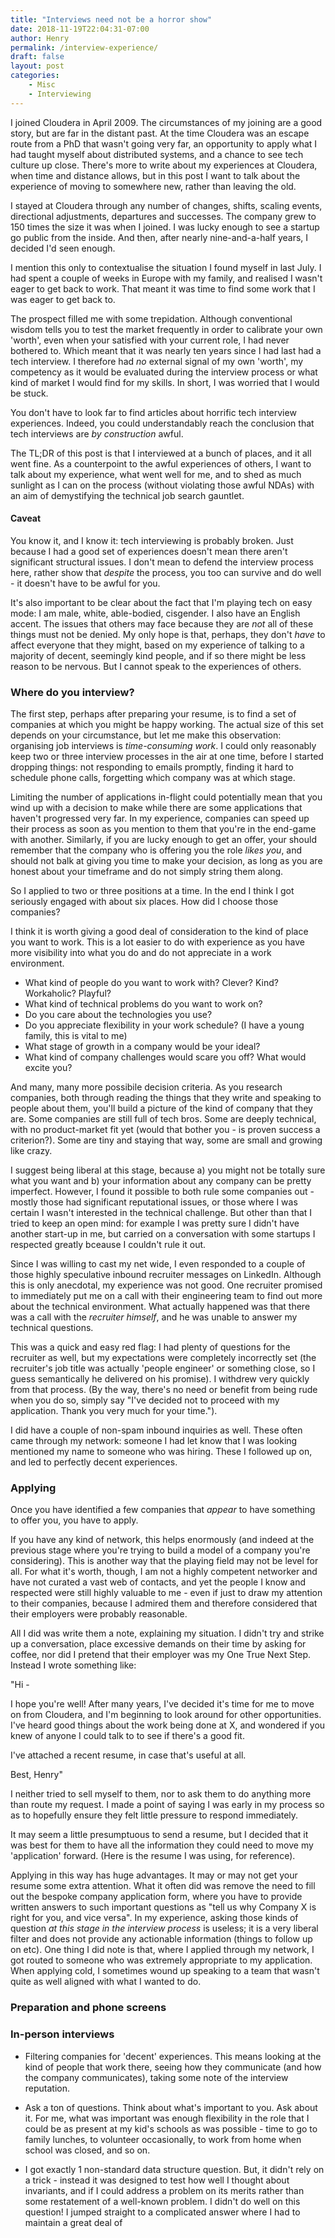 ```yaml
---
title: "Interviews need not be a horror show"
date: 2018-11-19T22:04:31-07:00
author: Henry
permalink: /interview-experience/
draft: false
layout: post
categories:
    - Misc
    - Interviewing
---
```


I joined Cloudera in April 2009. The circumstances of my joining are a good story, but are far in
the distant past. At the time Cloudera was an escape route from a PhD that wasn't going very far, an
opportunity to apply what I had taught myself about distributed systems, and a chance to see tech
culture up close. There's more to write about my experiences at Cloudera, when time and distance
allows, but in this post I want to talk about the experience of moving to somewhere new, rather than
leaving the old.

I stayed at Cloudera through any number of changes, shifts, scaling events, directional adjustments,
departures and successes. The company grew to 150 times the size it was when I joined. I was lucky
enough to see a startup go public from the inside. And then, after nearly nine-and-a-half years, I
decided I'd seen enough.

I mention this only to contextualise the situation I found myself in last July. I had spent a couple
of weeks in Europe with my family, and realised I wasn't eager to get back to work. That meant it
was time to find some work that I was eager to get back to.

The prospect filled me with some trepidation. Although conventional wisdom tells you to test the
market frequently in order to calibrate your own 'worth', even when your satisfied with your current
role, I had never bothered to. Which meant that it was nearly ten years since I had last had a tech
interview. I therefore had _no_ external signal of my own 'worth', my competency as it would be
evaluated during the interview process or what kind of market I would find for my skills. In short,
I was worried that I would be stuck.

You don't have to look far to find articles about horrific tech interview experiences. Indeed, you
could understandably reach the conclusion that tech interviews are _by construction_ awful.

The TL;DR of this post is that I interviewed at a bunch of places, and it all went fine. As a
counterpoint to the awful experiences of others, I want to talk about my experience, what went well
for me, and to shed as much sunlight as I can on the process (without violating those awful NDAs)
with an aim of demystifying the technical job search gauntlet.

<!--more-->

#### Caveat

You know it, and I know it: tech interviewing is probably broken. Just because I had a good set of
experiences doesn't mean there aren't significant structural issues. I don't mean to defend the
interview process here, rather show that _despite_ the process, you too can survive and do well - it
doesn't have to be awful for you.

It's also important to be clear about the fact that I'm playing tech on easy mode: I am male, white,
able-bodied, cisgender. I also have an English accent. The issues that others may face because they
are _not_ all of these things must not be denied. My only hope is that, perhaps, they don't _have_
to affect everyone that they might, based on my experience of talking to a majority of decent,
seemingly kind people, and if so there might be less reason to be nervous. But I cannot speak to the
experiences of others.

### Where do you interview?

The first step, perhaps after preparing your resume, is to find a set of companies at which you
might be happy working. The actual size of this set depends on your circumstance, but let me make
this observation: organising job interviews is *time-consuming work*. I could only reasonably keep
two or three interview processes in the air at one time, before I started dropping things: not
responding to emails promptly, finding it hard to schedule phone calls, forgetting which company was
at which stage.

Limiting the number of applications in-flight could potentially mean that you wind up with a
decision to make while there are some applications that haven't progressed very far. In my
experience, companies can speed up their process as soon as you mention to them that you're in the
end-game with another. Similarly, if you are lucky enough to get an offer, your should remember that
the company who is offering you the role _likes you_, and should not balk at giving you time to make
your decision, as long as you are honest about your timeframe and do not simply string them along.

So I applied to two or three positions at a time. In the end I think I got seriously engaged with
about six places. How did I choose those companies?

I think it is worth giving a good deal of consideration to the kind of place you want to work. This
is a lot easier to do with experience as you have more visibility into what you do and do not
appreciate in a work environment.

* What kind of people do you want to work with? Clever? Kind? Workaholic? Playful?
* What kind of technical problems do you want to work on?
* Do you care about the technologies you use?
* Do you appreciate flexibility in your work schedule? (I have a young family, this is vital to me)
* What stage of growth in a company would be your ideal?
* What kind of company challenges would scare you off? What would excite you?

And many, many more possibile decision criteria. As you research companies, both through reading the
things that they write and speaking to people about them, you'll build a picture of the kind of
company that they are. Some companies are still full of tech bros. Some are deeply technical, with
no product-market fit yet (would that bother you - is proven success a criterion?). Some are tiny
and staying that way, some are small and growing like crazy.

I suggest being liberal at this stage, because a) you might not be totally sure what you want and b)
your information about any company can be pretty imperfect. However, I found it possible to both
rule some companies out - mostly those had significant reputational issues, or those where I was
certain I wasn't interested in the technical challenge. But other than that I tried to keep an open
mind: for example I was pretty sure I didn't have another start-up in me, but carried on a
conversation with some startups I respected greatly bceause I couldn't rule it out.

Since I was willing to cast my net wide, I even responded to a couple of those highly speculative
inbound recruiter messages on LinkedIn. Although this is only anecdotal, my experience was not
good. One recruiter promised to immediately put me on a call with their engineering team to find out
more about the technical environment. What actually happened was that there was a call with the
_recruiter himself_, and he was unable to answer my technical questions.

This was a quick and easy red flag: I had plenty of questions for the recruiter as well, but my
expectations were completely incorrectly set (the recruiter's job title was actually 'people
engineer' or something close, so I guess semantically he delivered on his promise). I withdrew very
quickly from that process. (By the way, there's no need or benefit from being rude when you do so,
simply say "I've decided not to proceed with my application. Thank you very much for your time.").

I did have a couple of non-spam inbound inquiries as well. These often came through my network:
someone I had let know that I was looking mentioned my name to someone who was hiring. These I
followed up on, and led to perfectly decent experiences.

### Applying

Once you have identified a few companies that _appear_ to have something to offer you, you have to
apply.

If you have any kind of network, this helps enormously (and indeed at the previous stage where
you're trying to build a model of a company you're considering). This is another way that the
playing field may not be level for all. For what it's worth, though, I am not a highly competent
networker and have not curated a vast web of contacts, and yet the people I know and respected were
still highly valuable to me - even if just to draw my attention to their companies, because I
admired them and therefore considered that their employers were probably reasonable.

All I did was write them a note, explaining my situation. I didn't try and strike up a conversation,
place excessive demands on their time by asking for coffee, nor did I pretend that their employer
was my One True Next Step. Instead I wrote something like:

"Hi -

I hope you're well! After many years, I've decided it's time for me to move on from Cloudera, and
I'm beginning to look around for other opportunities. I've heard good things about the work being
done at X, and wondered if you knew of anyone I could talk to to see if there's a good fit.

I've attached a recent resume, in case that's useful at all.

Best,
Henry"

I neither tried to sell myself to them, nor to ask them to do anything more than route my request. I
made a point of saying I was early in my process so as to hopefully ensure they felt little pressure
to respond immediately.

It may seem a little presumptuous to send a resume, but I decided that it was best for them to have
all the information they could need to move my 'application' forward. (Here is the resume I was
using, for reference).

Applying in this way has huge advantages. It may or may not get your resume some extra
attention. What it often did was remove the need to fill out the bespoke company application form,
where you have to provide written answers to such important questions as "tell us why Company X is
right for you, and vice versa". In my experience, asking those kinds of question _at this stage in
the interview process_ is useless; it is a very liberal filter and does not provide any actionable
information (things to follow up on etc). One thing I did note is that, where I applied through my
network, I got routed to someone who was extremely appropriate to my application. When applying
cold, I sometimes wound up speaking to a team that wasn't quite as well aligned with what I wanted
to do.

### Preparation and phone screens

### In-person interviews

* Filtering companies for 'decent' experiences. This means looking at the kind of people that work
  there, seeing how they communicate (and how the company communicates), taking some note of the
  interview reputation.

* Ask a ton of questions. Think about what's important to you. Ask about it. For me, what was
  important was enough flexibility in the role that I could be as present at my kid's schools as was
  possible - time to go to family lunches, to volunteer occasionally, to work from home when school
  was closed, and so on.

* I got exactly 1 non-standard data structure question. But, it didn't rely on a trick - instead it
  was designed to test how well I thought about invariants, and if I could address a problem on its
  merits rather than some restatement of a well-known problem. I didn't do well on this question! I jumped straight to a complicated answer where I had to maintain a great deal of
